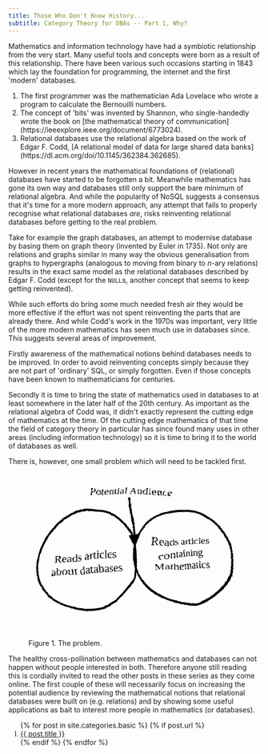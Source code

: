 ```yaml
---
title: Those Who Don't Know History...
subtitle: Category Theory for DBAs -- Part 1, Why?
---
```


Mathematics and information technology have had a symbiotic relationship from the very start. Many useful tools and concepts were born as a result of this relationship. There have been various such occasions starting in 1843 which lay the foundation for programming, the internet and the first 'modern' databases. 

<ol markdown="1">
<li value="(1843)" markdown="1"> 
The first programmer was the mathematician Ada Lovelace who wrote a program to calculate the Bernouilli numbers. 
</li>
<li value="(1948)" markdown="1">
The concept of 'bits' was invented by Shannon, who single-handedly wrote the book on [the mathematical theory of communication](https://ieeexplore.ieee.org/document/6773024). 
</li>
<li value="(1970)" markdown="1"> 
Relational databases use the relational algebra based on the work of Edgar F. Codd, [A relational model of data for large shared data banks](https://dl.acm.org/doi/10.1145/362384.362685). 
</li>
</ol>

However in recent years the mathematical foundations of (relational) databases have started to be forgotten a bit. Meanwhile mathematics has gone its own way and databases still only support the bare minimum of relational algebra. And while the popularity of NoSQL suggests a consensus that it's time for a more modern approach, any attempt that fails to properly recognise what relational databases *are*, risks reinventing relational databases before getting to the real problem.

Take for example the graph databases, an attempt to modernise database by basing them on graph theory (invented by Euler in 1735). Not only are relations and graphs similar in many way the obvious generalisation from graphs to hypergraphs (analogous to moving from binary to $n$-ary relations) results in the exact same model as the relational databases described by Edgar F. Codd (except for the `NULL`s, another concept that seems to keep getting reinvented).

While such efforts do bring some much needed fresh air they would be more effective if the effort was not spent reinventing the parts that are already there. And while Codd's work in the 1970s was important, very little of the more modern mathematics has seen much use in databases since. This suggests several areas of improvement.

Firstly awareness of the mathematical notions behind databases needs to be improved. In order to avoid reinventing concepts simply because they are not part of 'ordinary' SQL, or simply forgotten. Even if those concepts have been known to mathematicians for centuries. 

Secondly it is time to bring the state of mathematics used in databases to at least somewhere in the later half of the 20th century. As important as the relational algebra of Codd was, it didn't exactly represent the cutting edge of mathematics at the time. Of the cutting edge mathematics of that time the field of category theory in particular has since found many uses in other areas (including information technology) so it is time to bring it to the world of databases as well.

There is, however, one small problem which will need to be tackled first. 

<figure>
<svg viewBox="0 0 100 75" xmlns="http://www.w3.org/2000/svg">
<defs>
<filter id="sketch">
    <feTurbulence type="turbulence" baseFrequency="0.01" numOctaves="3" result="noise" />
    <feDisplacementMap in="SourceGraphic" in2="noise" scale="10" xChannelSelector="R" yChannelSelector="G"/>
</filter>
<filter id="blackboard">
    <feFlood flood-color="rgb(255,240,255)" result="background" />
    <feBlend mode="normal" in="SourceGraphic" in2="background" />
    <feComponentTransfer>
        <feFuncR type="table" tableValues="1 0"/>
        <feFuncG type="table" tableValues="1 0"/>
        <feFuncB type="table" tableValues="1 0"/>
    </feComponentTransfer>
</filter>
<marker
      id="arrow"
      viewBox="0 0 10 10"
      refX="8"
      refY="5"
      markerUnits="strokeWidth"
      markerWidth="6" markerHeight="6"
      orient="auto-start-reverse">
      <path d="M 0 0 L 10 5 L 0 10 z" fill="black"/>
</marker>
</defs>
<g style="filter: url(#sketch); font-family: 'Comic Sans MS', 'Comic Sans',cursive;">
<circle cx="25" cy="40" r="23" fill="none" stroke="black"/>
<circle cx="70" cy="40" r="23" fill="none" stroke="black"/>
<line x1="45" y1="12" x2="47.5" y2="35" marker-end="url(#arrow)" stroke="black" />
<text x="45" y="10" style="font-size: 5px;" text-anchor="middle">
Potential Audience
</text>
<text x="25" y="40" style="font-size: 5px;" text-anchor="middle">
<tspan x="25">Reads articles</tspan>
<tspan x="25" dy="1.2em">about databases</tspan>
</text>
<text x="70" y="35" style="font-size: 5px;" text-anchor="middle">
<tspan x="70">Reads articles</tspan>
<tspan x="70" dy="1.2em">containing</tspan>
<tspan x="70" dy="1.2em">Mathematics</tspan>
</text>
</g>
</svg>

Figure 1. The problem.
</figure>

The healthy cross-pollination between mathematics and databases can not happen without people interested in both. Therefore anyone still reading this is cordially invited to read the other posts in these series as they come online. The first couple of these will necessarily focus on increasing the potential audience by reviewing the mathematical notions that relational databases were built on (e.g. relations) and by showing some useful applications as bait to interest more people in mathematics (or databases).

<ol type="I">
  {% for post in site.categories.basic %}
    {% if post.url %}
    <li values="{{ forloop.index }}"><a href="{{ post.url }}">{{ post.title }}</a></li>
    {% endif %}
  {% endfor %}
</ol>